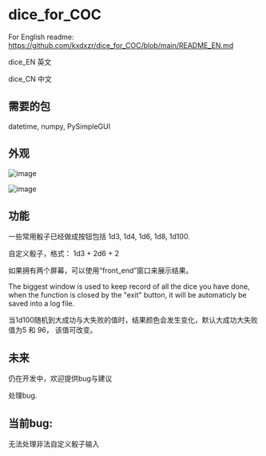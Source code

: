 # dice_for_COC

For English readme: https://github.com/kxdxzr/dice_for_COC/blob/main/README_EN.md

dice_EN 英文

dice_CN 中文

## 需要的包
datetime, numpy, PySimpleGUI

## 外观
![image](https://user-images.githubusercontent.com/74366156/205445017-14b82654-eef1-4514-aba9-149843b40fbf.png)

![image](https://user-images.githubusercontent.com/74366156/205445037-6f407b36-bc0e-4d66-aeab-a7a5dbfacf56.png)

## 功能
一些常用骰子已经做成按钮包括 1d3, 1d4, 1d6, 1d8, 1d100.

自定义骰子，格式： 1d3 + 2d6 + 2

如果拥有两个屏幕，可以使用“front_end”窗口来展示结果。

The biggest window is used to keep record of all the dice you have done, when the function is closed by the "exit" button, it will be automaticly be saved into a log file.

当1d100随机到大成功与大失败的值时，结果颜色会发生变化，默认大成功大失败值为5 和 96， 该值可改变。


## 未来
仍在开发中，欢迎提供bug与建议

处理bug.

## 当前bug:
无法处理非法自定义骰子输入
